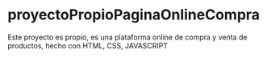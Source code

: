 # proyectoPropioPaginaOnlineCompra
Este proyecto es propio, es una plataforma online de compra y venta de productos, hecho con HTML, CSS, JAVASCRIPT
